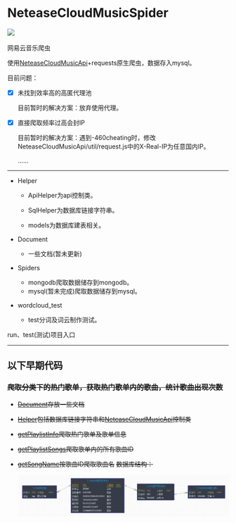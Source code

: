 # NeteaseCloudMusicSpider

![](https://cdn.rawgit.com/LunaGao/BlessYourCodeTag/master/tags/god.svg)

网易云音乐爬虫

使用[NeteaseCloudMusicApi](https://github.com/Binaryify/NeteaseCloudMusicApi)+requests原生爬虫，数据存入mysql。

目前问题：

- [x] 未找到效率高的高匿代理池

  目前暂时的解决方案：放弃使用代理。

- [x] 直接爬取频率过高会封IP

  目前暂时的解决方案：遇到-460cheating时，修改NeteaseCloudMusicApi/util/request.js中的X-Real-IP为任意国内IP。

  ......

---

* Helper
	* ApiHelper为api控制类。

	* SqlHelper为数据库链接字符串。

	* models为数据库建表相关。

* Document
  * 一些文档(暂未更新)

* Spiders
  * mongodb爬取数据储存到mongodb。
  * mysql(暂未完成)爬取数据储存到mysql。

* wordcloud_test
  * test分词及词云制作测试。



run、test(测试)项目入口

---

## 以下早期代码

### ~~爬取分类下的热门歌单，获取热门歌单内的歌曲，统计歌曲出现次数~~

* ~~[Document](https://github.com/1368129224/NeteaseCloudMusicSpider/tree/master/Document)存放一些文档~~

* ~~[Helper](https://github.com/1368129224/NeteaseCloudMusicSpider/tree/master/Helper)包括数据库链接字符串和[NeteaseCloudMusicApi](https://github.com/Binaryify/NeteaseCloudMusicApi)控制类~~

* ~~[getPlaylistInfo](https://github.com/1368129224/NeteaseCloudMusicSpider/tree/master/getPlaylistInfo)爬取热门歌单及歌单信息~~

* ~~[getPlaylistSongs](https://github.com/1368129224/NeteaseCloudMusicSpider/tree/master/getPlaylistSongs)爬取歌单内的所有歌曲ID~~

* ~~[getSongName](https://github.com/1368129224/NeteaseCloudMusicSpider/tree/master/getSongName)按歌曲ID爬取歌曲名~~
  ~~数据库结构：~~

  ![数据库结构](https://github.com/1368129224/NeteaseCloudMusicSpider/blob/master/picture/20190414103943.jpg?raw=true)



